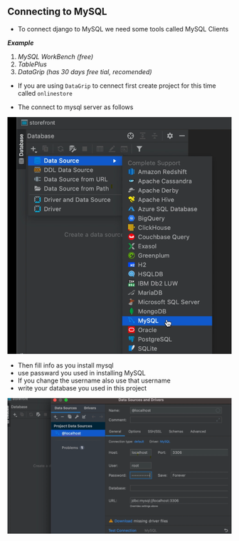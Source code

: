 ## Connecting to MySQL

- To connect django to MySQL we need some tools called MySQL Clients

___Example___

1. _MySQL WorkBench (free)_
2. _TablePlus_
3. _DataGrip (has 30 days free tial, recomended)_ 

- If you are using `DataGrip` to cennect first create project for this time called `onlinestore`

- The connect to mysql server as follows

![Mysql Connecting](../Images/mysql.png)

- Then fill info as you install mysql
- use passward you used in installing MySQL
- If you change the username also use that username
- write your database you used in this project

![Fill neccessary info](../Images/fill-neccessary.png)
